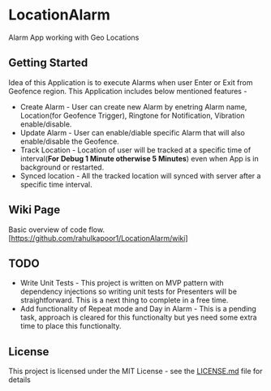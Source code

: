 # LocationAlarm
Alarm App working with Geo Locations

## Getting Started

Idea of this Application is to execute Alarms when user Enter or Exit from Geofence region. This Application includes below mentioned features -

* Create Alarm - User can create new Alarm by enetring Alarm name, Location(for Geofence Trigger), Ringtone for Notification, Vibration enable/disable.
* Update Alarm - User can enable/diable specific Alarm that will also enable/disable the Geofence.
* Track Location - Location of user will be tracked at a specific time of interval(**For Debug 1 Minute otherwise 5 Minutes**) even when App is in background or restarted.
* Synced location - All the tracked location will synced with server after a specific time interval.

## Wiki Page 
Basic overview of code flow.
[https://github.com/rahulkapoor1/LocationAlarm/wiki]

## TODO

* Write Unit Tests - This project is written on MVP pattern with dependency injections so writing unit tests for Presenters will be straightforward. This is a next thing to complete in a free time.
* Add functionality of Repeat mode and Day in Alarm - This is a pending task, approach is cleared for this functionalty but yes need some extra time to place this functionalty.

## License

This project is licensed under the MIT License - see the [LICENSE.md](LICENSE.md) file for details
